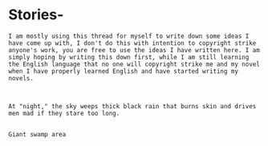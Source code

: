 # Stories-


    I am mostly using this thread for myself to write down some ideas I have come up with, I don't do this with intention to copyright strike anyone's work, you are free to use the ideas I have written here. I am simply hoping by writing this down first, while I am still learning the English language that no one will copyright strike me and my novel when I have properly learned English and have started writing my novels.



    At "night," the sky weeps thick black rain that burns skin and drives men mad if they stare too long.


    Giant swamp area
